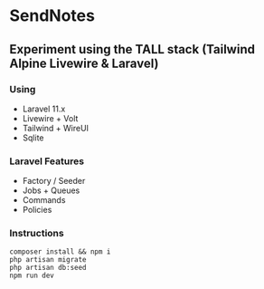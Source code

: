 # SendNotes

## Experiment using the TALL stack (Tailwind Alpine Livewire & Laravel)

### Using
- Laravel 11.x
- Livewire + Volt
- Tailwind + WireUI
- Sqlite


### Laravel Features
- Factory / Seeder
- Jobs + Queues
- Commands
- Policies


### Instructions
```
composer install && npm i
php artisan migrate
php artisan db:seed
npm run dev
```